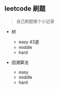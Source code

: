 ## leetcode 刷题
> 自己刷题做个小记录

+ 树
	* easy      43道
	* middle  
	* hard
   
+ 回溯算法
    + easy
    + middle
    + hard